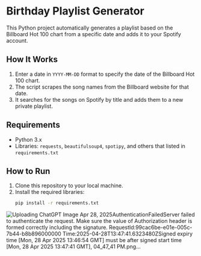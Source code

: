 # Birthday Playlist Generator

This Python project automatically generates a playlist based on the Billboard Hot 100 chart from a specific date and adds it to your Spotify account.

## How It Works

1. Enter a date in `YYYY-MM-DD` format to specify the date of the Billboard Hot 100 chart.
2. The script scrapes the song names from the Billboard website for that date.
3. It searches for the songs on Spotify by title and adds them to a new private playlist.

## Requirements

- Python 3.x
- Libraries: `requests`, `beautifulsoup4`, `spotipy`, and others that listed in `requirements.txt`

## How to Run

1. Clone this repository to your local machine.
2. Install the required libraries:
   ```bash
   pip install -r requirements.txt
![Uploading ChatGPT Image Apr 28, 2025<?xml version="1.0" encoding="utf-8"?><Error><Code>AuthenticationFailed</Code><Message>Server failed to authenticate the request. Make sure the value of Authorization header is formed correctly including the signature.
RequestId:99cac6be-e01e-005c-7b44-b8b896000000
Time:2025-04-28T13:47:41.6323480Z</Message><AuthenticationErrorDetail>Signed expiry time [Mon, 28 Apr 2025 13:46:54 GMT] must be after signed start time [Mon, 28 Apr 2025 13:47:41 GMT]</AuthenticationErrorDetail></Error>, 04_47_41 PM.png…]()
